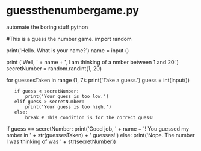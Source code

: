 # guessthenumbergame.py
automate the boring stuff python

#This is a guess the number game.
import random

print('Hello. What is your name?')
name = input ()

print ('Well, ' + name + ', I am thinking of a nmber between 1 and 20.')
secretNumber = random.randint(1, 20)

for guessesTaken in range (1, 7):
       print('Take a guess.')
       guess = int(input())

       if guess < secretNumber:
           print('Your guess is too low.')
       elif guess > secretNumber:
           print('Your guess is too high.')
       else:
           break # This condition is for the correct guess!

if guess == secretNumber:
    print('Good job, ' + name + '! You guessed my nmber in ' + str(guessesTaken) + ' guesses!')
else:
    print('Nope. The number I was thinking of was ' + str(secretNumber))
